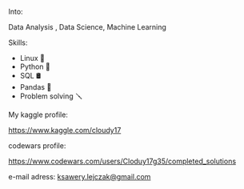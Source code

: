 Into:

Data Analysis , 
Data Science,
Machine Learning

Skills:
- Linux 🐧
- Python 🐍
- SQL 🛢
- Pandas 🐼
- Problem solving 🪛


My kaggle profile:

https://www.kaggle.com/cloudy17

codewars profile:

https://www.codewars.com/users/Cloduy17g35/completed_solutions

e-mail adress: ksawery.lejczak@gmail.com

<!---
Cloudy17g35/Cloudy17g35 is a ✨ special ✨ repository because its `README.md` (this file) appears on your GitHub profile.
You can click the Preview link to take a look at your changes.
--->
